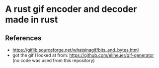 # A rust gif encoder and decoder made in rust


## References
- https://giflib.sourceforge.net/whatsinagif/bits_and_bytes.html
- got the gif I looked at from: https://github.com/eliheuer/gif-generator (no code was used from this repository)
